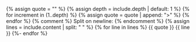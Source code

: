 {% assign quote = "" %}
{% assign depth = include.depth | default: 1 %}
{% for increment in (1..depth) %}
  {% assign quote = quote | append: ">" %}
{% endfor %}
{% comment %}
Split on newline:
{% endcomment %}
{% assign lines = include.content | split: "
" %}
{% for line in lines %}
{{ quote }} {{ line }}
{%- endfor %}
